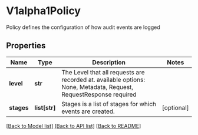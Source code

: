 # V1alpha1Policy

Policy defines the configuration of how audit events are logged
## Properties
Name | Type | Description | Notes
------------ | ------------- | ------------- | -------------
**level** | **str** | The Level that all requests are recorded at. available options: None, Metadata, Request, RequestResponse required | 
**stages** | **list[str]** | Stages is a list of stages for which events are created. | [optional] 

[[Back to Model list]](../README.md#documentation-for-models) [[Back to API list]](../README.md#documentation-for-api-endpoints) [[Back to README]](../README.md)


